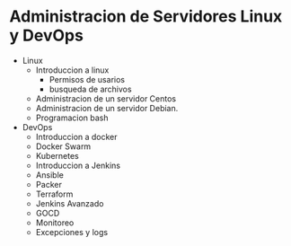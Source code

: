 # Administracion de Servidores Linux y DevOps

- Linux
    - Introduccion a linux
        - Permisos de usarios
        - busqueda de archivos  
    - Administracion de un servidor Centos
    - Administracion de un servidor Debian.
    - Programacion bash
- DevOps
    - Introduccion a docker
    - Docker Swarm
    - Kubernetes
    - Introduccion a Jenkins
    - Ansible
    - Packer
    - Terraform
    - Jenkins Avanzado
    - GOCD
    - Monitoreo
    - Excepciones y logs